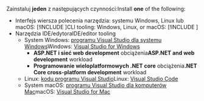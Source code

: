 <span data-ttu-id="2ef33-101">Zainstaluj **jeden** z następujących czynności:</span><span class="sxs-lookup"><span data-stu-id="2ef33-101">Install **one** of the following:</span></span>

* <span data-ttu-id="2ef33-102">Interfejs wiersza polecenia narzędzia: systemu Windows, Linux lub macOS: [!INCLUDE [](~/includes/net-core-sdk-download-link.md)]</span><span class="sxs-lookup"><span data-stu-id="2ef33-102">CLI tooling: Windows, Linux, or macOS: [!INCLUDE [](~/includes/net-core-sdk-download-link.md)]</span></span>
* <span data-ttu-id="2ef33-103">Narzędzia IDE/edytora</span><span class="sxs-lookup"><span data-stu-id="2ef33-103">IDE/editor tooling</span></span>
  * <span data-ttu-id="2ef33-104">System Windows: [programu Visual Studio dla systemu Windows](https://www.microsoft.com/net/download/windows)</span><span class="sxs-lookup"><span data-stu-id="2ef33-104">Windows: [Visual Studio for Windows](https://www.microsoft.com/net/download/windows)</span></span>
    * <span data-ttu-id="2ef33-105">**ASP.NET i sieć web development** obciążenia</span><span class="sxs-lookup"><span data-stu-id="2ef33-105">**ASP.NET and web development** workload</span></span>
    * <span data-ttu-id="2ef33-106">**Programowanie wieloplatformowych .NET core** obciążenia</span><span class="sxs-lookup"><span data-stu-id="2ef33-106">**.NET Core cross-platform development** workload</span></span>
  * <span data-ttu-id="2ef33-107">Linux: [kodu programu Visual Studio](https://www.microsoft.com/net/download/linux)</span><span class="sxs-lookup"><span data-stu-id="2ef33-107">Linux: [Visual Studio Code](https://www.microsoft.com/net/download/linux)</span></span>
  * <span data-ttu-id="2ef33-108">System macOS: [programu Visual Studio dla komputerów Mac](https://www.microsoft.com/net/download/macos)</span><span class="sxs-lookup"><span data-stu-id="2ef33-108">macOS: [Visual Studio for Mac](https://www.microsoft.com/net/download/macos)</span></span>
